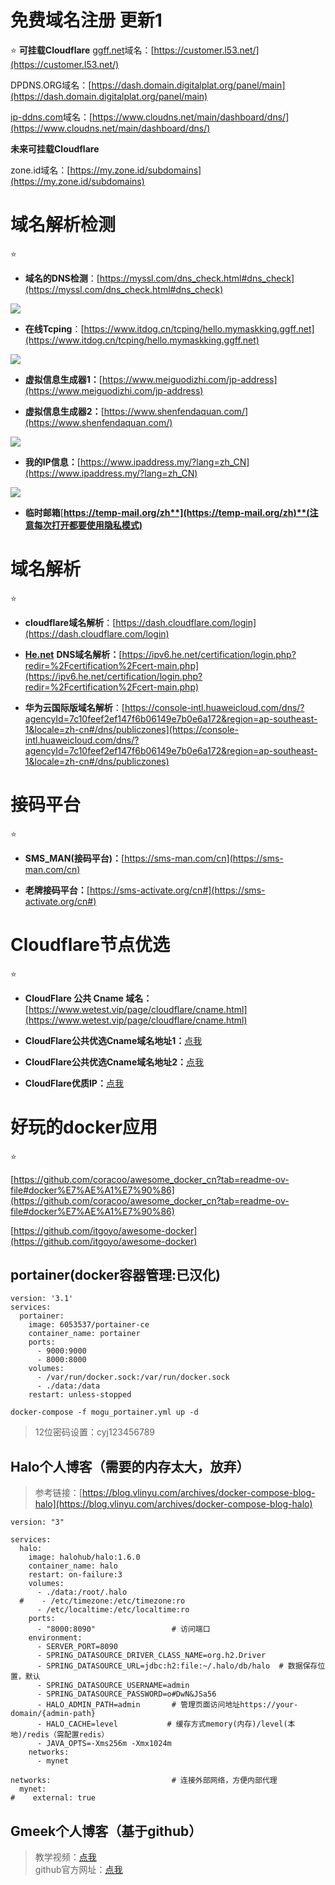 
# 免费域名注册 更新1

⭐
**可挂载Cloudflare**
[ggff.net](https://ggff.net/)域名：[https://customer.l53.net/](https://customer.l53.net/)

DPDNS.ORG域名：[https://dash.domain.digitalplat.org/panel/main](https://dash.domain.digitalplat.org/panel/main)

[ip-ddns.com](https://ip-ddns.com/)域名：[https://www.cloudns.net/main/dashboard/dns/](https://www.cloudns.net/main/dashboard/dns/)

**未来可挂载Cloudflare**

zone.id域名：[https://my.zone.id/subdomains](https://my.zone.id/subdomains)

# 域名解析检测

⭐

-   **域名的DNS检测**：[https://myssl.com/dns_check.html#dns_check](https://myssl.com/dns_check.html#dns_check)

![](http://www.kdocs.cn/api/v3/office/copy/TDdVRUJKSndPNnZiSFBhN204SFhycW1SYmY1QmZNcmlidHlzRjE3WHpMMUxTamM0b1NRSTg1ZkdPb29VT1pHVmx3MTVLczNvWG5CQk5nMWpXaVQ4cC9SZnZQbGNGRzh3Nlcyb0JvSUJQaVZQdGh3bnRET1ladGJtOC9BVHlCRC9vbGtodGtvYU9tdkVRd1lZUFQ4alJLUDNzdzJaaTBvSVBXNFErTG5rdFhsOE9KcGowS0ovNlJKVFhNTGpPWkllTGR4akVxR2tqcTNPejRtU2MzVEJ6NGxvS2tkb0gyOWs3KzJTelgyZ2szRGNJOEtOV1UreEVFRDZIQXJyOGpLZ3ZzdlI5NDYyci9vPQ==/attach/object/GAXX2ZA7ADQHI?)


-   **在线Tcping**：[https://www.itdog.cn/tcping/hello.mymaskking.ggff.net](https://www.itdog.cn/tcping/hello.mymaskking.ggff.net)

![](http://www.kdocs.cn/api/v3/office/copy/TDdVRUJKSndPNnZiSFBhN204SFhycW1SYmY1QmZNcmlidHlzRjE3WHpMMUxTamM0b1NRSTg1ZkdPb29VT1pHVmx3MTVLczNvWG5CQk5nMWpXaVQ4cC9SZnZQbGNGRzh3Nlcyb0JvSUJQaVZQdGh3bnRET1ladGJtOC9BVHlCRC9vbGtodGtvYU9tdkVRd1lZUFQ4alJLUDNzdzJaaTBvSVBXNFErTG5rdFhsOE9KcGowS0ovNlJKVFhNTGpPWkllTGR4akVxR2tqcTNPejRtU2MzVEJ6NGxvS2tkb0gyOWs3KzJTelgyZ2szRGNJOEtOV1UreEVFRDZIQXJyOGpLZ3ZzdlI5NDYyci9vPQ==/attach/object/4IHH4ZA7ABAAE?)

-   **虚拟信息生成器1：**[https://www.meiguodizhi.com/jp-address](https://www.meiguodizhi.com/jp-address)

-   **虚拟信息生成器2：**[https://www.shenfendaquan.com/](https://www.shenfendaquan.com/)

![](http://www.kdocs.cn/api/v3/office/copy/TDdVRUJKSndPNnZiSFBhN204SFhycW1SYmY1QmZNcmlidHlzRjE3WHpMMUxTamM0b1NRSTg1ZkdPb29VT1pHVmx3MTVLczNvWG5CQk5nMWpXaVQ4cC9SZnZQbGNGRzh3Nlcyb0JvSUJQaVZQdGh3bnRET1ladGJtOC9BVHlCRC9vbGtodGtvYU9tdkVRd1lZUFQ4alJLUDNzdzJaaTBvSVBXNFErTG5rdFhsOE9KcGowS0ovNlJKVFhNTGpPWkllTGR4akVxR2tqcTNPejRtU2MzVEJ6NGxvS2tkb0gyOWs3KzJTelgyZ2szRGNJOEtOV1UreEVFRDZIQXJyOGpLZ3ZzdlI5NDYyci9vPQ==/attach/object/AXRICZA7ABAA6?)

-   **我的IP信息：**[https://www.ipaddress.my/?lang=zh_CN](https://www.ipaddress.my/?lang=zh_CN)

![](http://www.kdocs.cn/api/v3/office/copy/TDdVRUJKSndPNnZiSFBhN204SFhycW1SYmY1QmZNcmlidHlzRjE3WHpMMUxTamM0b1NRSTg1ZkdPb29VT1pHVmx3MTVLczNvWG5CQk5nMWpXaVQ4cC9SZnZQbGNGRzh3Nlcyb0JvSUJQaVZQdGh3bnRET1ladGJtOC9BVHlCRC9vbGtodGtvYU9tdkVRd1lZUFQ4alJLUDNzdzJaaTBvSVBXNFErTG5rdFhsOE9KcGowS0ovNlJKVFhNTGpPWkllTGR4akVxR2tqcTNPejRtU2MzVEJ6NGxvS2tkb0gyOWs3KzJTelgyZ2szRGNJOEtOV1UreEVFRDZIQXJyOGpLZ3ZzdlI5NDYyci9vPQ==/attach/object/KMHI6ZA7ACQE6?)

-   **临时邮箱**[**https://temp-mail.org/zh**](https://temp-mail.org/zh)**(注意每次打开都要使用隐私模式)**

# 域名解析

⭐

-   **cloudflare域名解析**：[https://dash.cloudflare.com/login](https://dash.cloudflare.com/login)

-   [**He.net**](https://he.net/) **DNS域名解析：**[https://ipv6.he.net/certification/login.php?redir=%2Fcertification%2Fcert-main.php](https://ipv6.he.net/certification/login.php?redir=%2Fcertification%2Fcert-main.php)

-   **华为云国际版域名解析**：[https://console-intl.huaweicloud.com/dns/?agencyId=7c10feef2ef147f6b06149e7b0e6a172&region=ap-southeast-1&locale=zh-cn#/dns/publiczones](https://console-intl.huaweicloud.com/dns/?agencyId=7c10feef2ef147f6b06149e7b0e6a172&region=ap-southeast-1&locale=zh-cn#/dns/publiczones)

# 接码平台

⭐

-   **SMS_MAN(接码平台)：**[https://sms-man.com/cn](https://sms-man.com/cn)

-   **老牌接码平台：**[https://sms-activate.org/cn#](https://sms-activate.org/cn#)

# Cloudflare节点优选

⭐

-   **CloudFlare 公共 Cname 域名：**[https://www.wetest.vip/page/cloudflare/cname.html](https://www.wetest.vip/page/cloudflare/cname.html)

-   **CloudFlare公共优选Cname域名地址1：**[点我](https://www.wetest.vip/)

-   **CloudFlare公共优选Cname域名地址2：**[点](https://www.wetest.vip/)[我](https://blog.nbvil.com/nat/saasip/)

-   **CloudFlare优质IP：**[点我](https://stock.hostmonit.com/CloudFlareYes)

# 好玩的docker应用

⭐

[https://github.com/coracoo/awesome_docker_cn?tab=readme-ov-file#docker%E7%AE%A1%E7%90%86](https://github.com/coracoo/awesome_docker_cn?tab=readme-ov-file#docker%E7%AE%A1%E7%90%86)

[https://github.com/itgoyo/awesome-docker](https://github.com/itgoyo/awesome-docker)

## portainer(docker容器管理:已汉化)

```
version: '3.1'
services:
  portainer:
    image: 6053537/portainer-ce
    container_name: portainer
    ports:
      - 9000:9000
      - 8000:8000
    volumes:
      - /var/run/docker.sock:/var/run/docker.sock
      - ./data:/data
    restart: unless-stopped
```

```
docker-compose -f mogu_portainer.yml up -d
```

> 12位密码设置：cyj123456789

## Halo个人博客（需要的内存太大，放弃）

> 参考链接：[https://blog.vlinyu.com/archives/docker-compose-blog-halo](https://blog.vlinyu.com/archives/docker-compose-blog-halo)

```
version: "3"

services:
  halo:
    image: halohub/halo:1.6.0
    container_name: halo
    restart: on-failure:3
    volumes:
      - ./data:/root/.halo
  #    - /etc/timezone:/etc/timezone:ro
      - /etc/localtime:/etc/localtime:ro
    ports:
      - "8000:8090"                 # 访问端口
    environment:
      - SERVER_PORT=8090
      - SPRING_DATASOURCE_DRIVER_CLASS_NAME=org.h2.Driver
      - SPRING_DATASOURCE_URL=jdbc:h2:file:~/.halo/db/halo  # 数据保存位置，默认
      - SPRING_DATASOURCE_USERNAME=admin
      - SPRING_DATASOURCE_PASSWORD=o#DwN&JSa56
      - HALO_ADMIN_PATH=admin       # 管理页面访问地址https://your-domain/{admin-path}
      - HALO_CACHE=level           # 缓存方式memory(内存)/level(本地)/redis（需配置redis）
      - JAVA_OPTS=-Xms256m -Xmx1024m
    networks:
      - mynet

networks:                           # 连接外部网络，方便内部代理
  mynet:
#    external: true
```

## Gmeek个人博客（基于github）

> 教学视频：[点我](https://www.bilibili.com/video/BV1GM4m1m7ZD/?vd_source=aafb688695496c16d63c4b9e07f211b3)  
> github官方网址：[点我](https://github.com/Meekdai/Gmeek)

